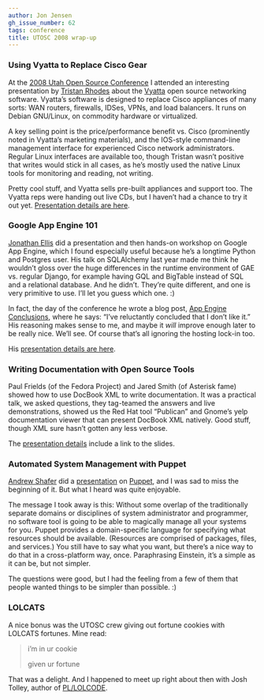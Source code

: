 ```yaml
---
author: Jon Jensen
gh_issue_number: 62
tags: conference
title: UTOSC 2008 wrap-up
---
```




### Using Vyatta to Replace Cisco Gear

At the [2008 Utah Open Source Conference](https://web.archive.org/web/20080725072722/http://2008.utosc.com/) I attended an interesting presentation by [Tristan Rhodes](http://useopensource.blogspot.com/) about the [Vyatta](https://web.archive.org/web/20080920035541/http://www.vyatta.com/) open source networking software. Vyatta’s software is designed to replace Cisco appliances of many sorts: WAN routers, firewalls, IDSes, VPNs, and load balancers. It runs on Debian GNU/Linux, on commodity hardware or virtualized.

A key selling point is the price/performance benefit vs. Cisco (prominently noted in Vyatta’s marketing materials), and the IOS-style command-line management interface for experienced Cisco network administrators. Regular Linux interfaces are available too, though Tristan wasn’t positive that writes would stick in all cases, as he’s mostly used the native Linux tools for monitoring and reading, not writing.

Pretty cool stuff, and Vyatta sells pre-built appliances and support too. The Vyatta reps were handing out live CDs, but I haven’t had a chance to try it out yet. [Presentation details are here](https://web.archive.org/web/20080912055238/http://2008.utosc.com/presentation/111/).

### Google App Engine 101

[Jonathan Ellis](http://spyced.blogspot.com/) did a presentation and then hands-on workshop on Google App Engine, which I found especially useful because he’s a longtime Python and Postgres user. His talk on SQLAlchemy last year made me think he wouldn’t gloss over the huge differences in the runtime environment of GAE vs. regular Django, for example having GQL and BigTable instead of SQL and a relational database. And he didn’t. They’re quite different, and one is very primitive to use. I’ll let you guess which one. :)

In fact, the day of the conference he wrote a blog post, [App Engine Conclusions](http://spyced.blogspot.com/2008/08/app-engine-conclusions.html), where he says: “I’ve reluctantly concluded that I don’t like it.” His reasoning makes sense to me, and maybe it *will* improve enough later to be really nice. We’ll see. Of course that’s all ignoring the hosting lock-in too.

His [presentation details are here](https://web.archive.org/web/20080912055217/http://2008.utosc.com/presentation/106/).

### Writing Documentation with Open Source Tools

Paul Frields (of the Fedora Project) and Jared Smith (of Asterisk fame) showed how to use DocBook XML to write documentation. It was a practical talk, we asked questions, they tag-teamed the answers and live demonstrations, showed us the Red Hat tool “Publican” and Gnome’s yelp documentation viewer that can present DocBook XML natively. Good stuff, though XML sure hasn’t gotten any less verbose.

The [presentation details](https://web.archive.org/web/20080912055335/http://2008.utosc.com/presentation/131/) include a link to the slides.

### Automated System Management with Puppet

[Andrew Shafer](https://stochasticresonance.wordpress.com/) did a [presentation](https://web.archive.org/web/20080912055445/http://2008.utosc.com/presentation/60/) on [Puppet](https://puppet.com/), and I was sad to miss the beginning of it. But what I heard was quite enjoyable.

The message I took away is this: Without some overlap of the traditionally separate domains or disciplines of system administrator and programmer, no software tool is going to be able to magically manage all your systems for you. Puppet provides a domain-specific language for specifying what resources should be available. (Resources are comprised of packages, files, and services.) You still have to say what you want, but there’s a nice way to do that in a cross-platform way, once. Paraphrasing Einstein, it’s a simple as it can be, but not simpler.

The questions were good, but I had the feeling from a few of them that people wanted things to be simpler than possible. :)

### LOLCATS

A nice bonus was the UTOSC crew giving out fortune cookies with LOLCATS fortunes. Mine read:

> i’m in ur cookie
> 
> given ur fortune

That was a delight. And I happened to meet up right about then with Josh Tolley, author of [PL/LOLCODE](http://pgfoundry.org/projects/pllolcode/).


